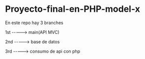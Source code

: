# Proyecto-final-en-PHP-model-x

En este repo hay 3 branches

1st ----->  main(API MVC)

2nd ----->  base de datos

3rd -----> consumo de api con php
